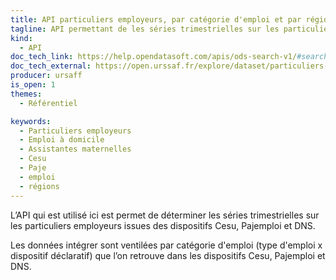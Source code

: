 ```yaml
---
title: API particuliers employeurs, par catégorie d'emploi et par région
tagline: API permettant de les séries trimestrielles sur les particuliers employeurs par région
kind:
  - API
doc_tech_link: https://help.opendatasoft.com/apis/ods-search-v1/#search-api-v1
doc_tech_external: https://open.urssaf.fr/explore/dataset/particuliers-employeurs-par-categorie-demploi-et-par-region/api/
producer: ursaff
is_open: 1
themes:
  - Référentiel

keywords:
  - Particuliers employeurs
  - Emploi à domicile
  - Assistantes maternelles
  - Cesu
  - Paje
  - emploi
  - régions
---
```


L’API qui est utilisé ici est permet de déterminer les séries trimestrielles sur les particuliers employeurs issues des dispositifs Cesu, Pajemploi et DNS.

Les données intégrer sont ventilées par catégorie d'emploi (type d'emploi x dispositif déclaratif) que l’on retrouve dans les dispositifs Cesu, Pajemploi et DNS.
